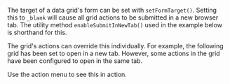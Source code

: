 The target of a data grid's form can be set with `setFormTarget()`. 
Setting this to `_blank` will cause all grid actions to be submitted
in a new browser tab. The utility method `enableSubmitInNewTab()`
used in the example below is shorthand for this.

The grid's actions can override this individually. For example, the
following grid has been set to open in a new tab. However, some actions 
in the grid have been configured to open in the same tab.

Use the action menu to see this in action.
